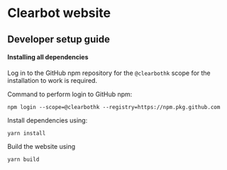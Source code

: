 # Clearbot website

## Developer setup guide

#### Installing all dependencies

Log in to the GitHub npm repository for the `@clearbothk` scope for the installation to work is required.

Command to perform login to GitHub npm:

```
npm login --scope=@clearbothk --registry=https://npm.pkg.github.com
```

Install dependencies using:

```
yarn install
```

Build the website using

```
yarn build
```
